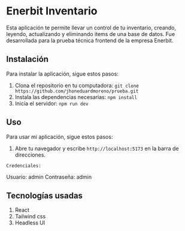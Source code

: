 # Enerbit Inventario
Esta aplicación te permite llevar un control de tu inventario, creando, leyendo, actualizando y eliminando items de una base de datos. Fue desarrollada para la prueba técnica frontend de la empresa Enerbit.

## Instalación

Para instalar la aplicación, sigue estos pasos:

1. Clona el repositorio en tu computadora: `git clone https://github.com/jhoneduardmoreno/prueba.git`
2. Instala las dependencias necesarias: `npm install`
3. Inicia el servidor: `npm run dev`

## Uso

Para usar mi aplicación, sigue estos pasos:

1. Abre tu navegador y escribe `http://localhost:5173` en la barra de direcciones.

`Credenciales:`  

 Usuario: admin
 Contraseña: admin


## Tecnologías usadas

1. React
2. Tailwind css
3. Headless UI
